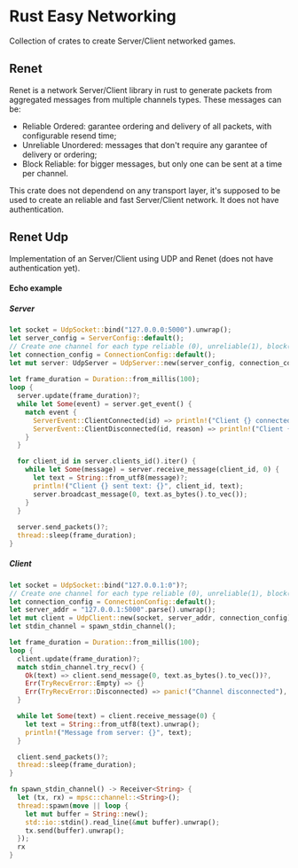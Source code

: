 # Rust Easy Networking
Collection of crates to create Server/Client networked games.

## Renet
Renet is a network Server/Client library in rust to generate packets from aggregated messages from multiple channels types. These messages can be:

- Reliable Ordered: garantee ordering and delivery of all packets, with configurable resend time;
- Unreliable Unordered: messages that don't require any garantee of delivery or ordering;
- Block Reliable: for bigger messages, but only one can be sent at a time per channel.

This crate does not dependend on any transport layer, it's supposed to be used to create an reliable and fast Server/Client network.
It does not have authentication.

## Renet Udp
Implementation of an Server/Client using UDP and Renet (does not have authentication yet).
#### Echo example
##### Server

```rust
let socket = UdpSocket::bind("127.0.0.0:5000").unwrap();
let server_config = ServerConfig::default();
// Create one channel for each type reliable (0), unreliable(1), block(2)
let connection_config = ConnectionConfig::default();
let mut server: UdpServer = UdpServer::new(server_config, connection_config, socket)?;
    
let frame_duration = Duration::from_millis(100);
loop {
  server.update(frame_duration)?;
  while let Some(event) = server.get_event() {
    match event {
      ServerEvent::ClientConnected(id) => println!("Client {} connected.", id),
      ServerEvent::ClientDisconnected(id, reason) => println!("Client {} disconnected: {}", id, reason)
    }
  }

  for client_id in server.clients_id().iter() {
    while let Some(message) = server.receive_message(client_id, 0) {
      let text = String::from_utf8(message)?;
      println!("Client {} sent text: {}", client_id, text);
      server.broadcast_message(0, text.as_bytes().to_vec());
    }
  }
        
  server.send_packets()?;
  thread::sleep(frame_duration);
}
```

##### Client
```rust
let socket = UdpSocket::bind("127.0.0.1:0")?;
// Create one channel for each type reliable (0), unreliable(1), block(2)
let connection_config = ConnectionConfig::default();
let server_addr = "127.0.0.1:5000".parse().unwrap();
let mut client = UdpClient::new(socket, server_addr, connection_config)?;
let stdin_channel = spawn_stdin_channel();

let frame_duration = Duration::from_millis(100);
loop {
  client.update(frame_duration)?;
  match stdin_channel.try_recv() {
    Ok(text) => client.send_message(0, text.as_bytes().to_vec())?,
    Err(TryRecvError::Empty) => {}
    Err(TryRecvError::Disconnected) => panic!("Channel disconnected"),
  }

  while let Some(text) = client.receive_message(0) {
    let text = String::from_utf8(text).unwrap();
    println!("Message from server: {}", text);
  }

  client.send_packets()?;
  thread::sleep(frame_duration);
}

fn spawn_stdin_channel() -> Receiver<String> {
  let (tx, rx) = mpsc::channel::<String>();
  thread::spawn(move || loop {
    let mut buffer = String::new();
    std::io::stdin().read_line(&mut buffer).unwrap();
    tx.send(buffer).unwrap();
  });
  rx
}

```
 

